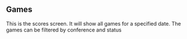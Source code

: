 ## Games

This is the scores screen. It will show all games for a specified date. The games can be filtered by conference and status